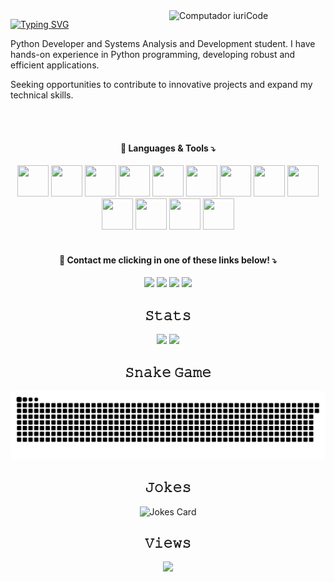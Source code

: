 <img src="https://cdn.discordapp.com/attachments/887544607599120404/1118716001920499722/rocket-green-fotor-bg-remover-20230614223747.png" min-width="250px" max-width="250px" width="250px" align="right" alt="Computador iuriCode">
  
<div>
  
[![Typing SVG](https://readme-typing-svg.demolab.com?font=Fira+Code&size=30&pause=1000&color=29A889&width=435&lines=Hello%2C+I+am+Lucas+%F0%9F%91%8B)](https://git.io/typing-svg)  
  
</div>

<p align="left"> 
  Python Developer and Systems Analysis and Development student. I have hands-on experience in Python programming, developing robust and efficient applications.  
  
  Seeking opportunities to contribute to innovative projects and expand my technical skills.
</p>

<br>
<br>

<div align="center">
  <h4>💼 Languages & Tools ⤵️</h4>
  <img src="https://cdn.jsdelivr.net/gh/devicons/devicon/icons/python/python-original.svg" width="50px" height="50px" />
  <img src="https://cdn.jsdelivr.net/gh/devicons/devicon/icons/go/go-original-wordmark.svg" width="50px" height="50px" />
  <img src="https://cdn.jsdelivr.net/gh/devicons/devicon/icons/django/django-plain.svg" width="50px" height="50px" />
  <img src="https://cdn.jsdelivr.net/gh/devicons/devicon/icons/flask/flask-original-wordmark.svg" width="50px" height="50px" />
  <img src="https://cdn.jsdelivr.net/gh/devicons/devicon/icons/pandas/pandas-original-wordmark.svg" width="50px" height="50px" />
  <img src="https://cdn.jsdelivr.net/gh/devicons/devicon/icons/numpy/numpy-original-wordmark.svg" width="50px" height="50px" />
  <img src="https://cdn.jsdelivr.net/gh/devicons/devicon/icons/graphql/graphql-plain-wordmark.svg" width="50px" height="50px" />
  <img src="https://cdn.jsdelivr.net/gh/devicons/devicon/icons/mysql/mysql-plain-wordmark.svg" width="50px" height="50px"/>
  <img src="https://cdn.jsdelivr.net/gh/devicons/devicon/icons/postgresql/postgresql-original-wordmark.svg" width="50px" height="50px" />
  <img src="https://cdn.jsdelivr.net/gh/devicons/devicon/icons/sqlalchemy/sqlalchemy-original-wordmark.svg"  width="50px" height="50px" />  
  <img src="https://cdn.jsdelivr.net/gh/devicons/devicon/icons/sqlite/sqlite-original-wordmark.svg" width="50px" height="50px" />
  <img src="https://cdn.jsdelivr.net/gh/devicons/devicon/icons/redis/redis-original-wordmark.svg" width="50px" height="50px" />
  <img src="https://cdn.jsdelivr.net/gh/devicons/devicon/icons/amazonwebservices/amazonwebservices-plain-wordmark.svg" width="50px" height="50px" />
  <br><br>
</div>

<div align="center">
  <h4>💌 Contact me clicking in one of these links below! ⤵️</h4>
  <a href = "mailto:lcemanuel.emanuel@gmail.com"><img src="https://img.shields.io/badge/-Gmail-%23333?&color=29A889&style=for-the-badge&logo=gmail&logoColor=white" target="_blank"></a>
  <a href="" target="_blank"><img src="https://img.shields.io/badge/Discord-7289DA?&color=29A889&style=for-the-badge&logo=discord&logoColor=white" target="_blank"></a> 
  <a href="https://www.linkedin.com/in/lucasemanuelsilva/" target="_blank"><img src="https://img.shields.io/badge/-LinkedIn-%230077B5?&color=29A889&style=for-the-badge&logo=linkedin&logoColor=white" target="_blank"></a> 
  <a href="https://profile.codersrank.io/user/Lyarkh" target="_blank"><img src="https://img.shields.io/badge/CodersRank-67A4AC?&color=29A889&style=for-the-badge&logo=CodersRank&logoColor=white" target="_blank"></a> 

  
</div>

  
 
  

<div align="center">
  <h2>𝚂𝚝𝚊𝚝𝚜</h2>  
  <img height="160em" src="https://github-readme-stats.vercel.app/api?username=Lyarkh&show_icons=true&theme=gotham&include_all_commits=false&count_private=true"/>
  <img height="160em" src="https://streak-stats.demolab.com/?user=Lyarkh&theme=gotham"/>
</div>

<div align="center">
  <h2>𝚂𝚗𝚊𝚔𝚎 𝙶𝚊𝚖𝚎</h2>
  
  ![snake animation](https://raw.githubusercontent.com/Lyarkh/Lyarkh/output/github-contribution-grid-snake-dark.svg)
  
</div>


<div align="center">
  <h2>𝙹𝚘𝚔𝚎𝚜</h2>

  ![Jokes Card](https://readme-jokes.vercel.app/api?theme=gotham)
  
</div>

<div align="center">
  <h2>𝚅𝚒𝚎𝚠𝚜</h2>

  ![](https://komarev.com/ghpvc/?username=lyarkh&color=29A889&style=for-the-badge)
</div>   



